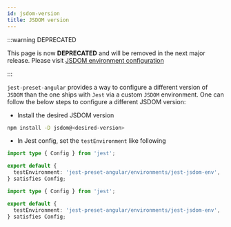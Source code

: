 ```yaml
---
id: jsdom-version
title: JSDOM version
---
```


:::warning DEPRECATED

This page is now **DEPRECATED** and will be removed in the next major release. Please visit [JSDOM environment configuration](jsdom-environment.md)

:::

`jest-preset-angular` provides a way to configure a different version of `JSDOM` than the one ships with `Jest`
via a custom `JSDOM` environment. One can follow the below steps to configure a different JSDOM version:

- Install the desired JSDOM version

```bash npm2yarn
npm install -D jsdom@<desired-version>
```

- In Jest config, set the `testEnvironment` like following

```ts title="jest.config.ts" tab={"label": "TypeScript CJS"}
import type { Config } from 'jest';

export default {
  testEnvironment: 'jest-preset-angular/environments/jest-jsdom-env',
} satisfies Config;
```

```ts title="jest.config.mts" tab={"label": "TypeScript ESM"}
import type { Config } from 'jest';

export default {
  testEnvironment: 'jest-preset-angular/environments/jest-jsdom-env',
} satisfies Config;
```

